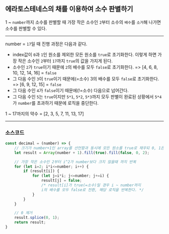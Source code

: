 ## 에라토스테네스의 채를 이용하여 소수 판별하기

1 ~ `number`까지 소수를 판별할 때 가장 작은 소수인 `2`부터 소수의 `배수`를 `소거`해 나가면 소수를 판별할 수 있다.

---

number = `17`일 때 진행 과정은 다음과 같다.

- index값이 `0`과 `1`인 원소를 제외한 모든 원소를 `true`로 초기화한다. 이렇게 하면 가장 작은 소수인 `2`부터 `17`까지 `true`의 값을 가지게 된다.
- 소수인 `2`가 `true`이기 때문에 `2`의 배수를 모두 `false`로 초기화한다. => [4, 6, 8, 10, 12, 14, 16] = `false`
- 그 다음 수인 `3`이 `true`이기 때문에(=소수) 3의 배수를 모두 `false`로 초기화한다. => [6, 9, 12, 15] = `false`
- 그 다음 수인 `4`가 `false`이기 때문에(!=소수) 다음으로 넘어간다.
- 그 다음 수인 `5`는 `true`이지만 `5*1`, `5*2`, `5*3`까지 모두 판별이 완료된 상황에서 `5*4`가 `number`를 초과하기 때문에 로직을 중단한다.

1 ~ 17까지의 약수 = [2, 3, 5, 7, 11, 13, 17]

---

### 소스코드

```javascript
const decimal = (number) => {
    // 크기가 number+1인 array를 선언함과 동시에 모든 원소를 true로 채우되 0, 1은 false로 변경
    let result = Array(number + 1).fill(true).fill(false, 0, 2);

    // 가장 작은 소수인 2부터 i^2가 number보다 크지 않을때 까지 반복
    for (let i=2; i*i<=number; i++) {
        if (result[i]) {
            for (let j=i*i; j<=number; j+=i) {
                result[j] = false;
                /* result[i]가 true(=소수)일 경우 i ~ number까지
                i의 배수를 모두 false로 전환, 해당 로직을 반복한다. */
            }
        }
    }

    // 0 제거
    result.splice(0, 1);
    return result;
}
```